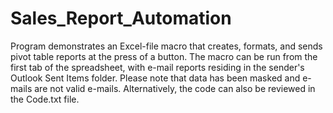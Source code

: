 # Sales_Report_Automation
Program demonstrates an Excel-file macro that creates, formats, and sends pivot table reports at the press of a button.  The macro can be run from the first tab of the spreadsheet, with e-mail reports residing in the sender's Outlook Sent Items folder.  Please note that data has been masked and e-mails are not valid e-mails.  Alternatively, the code can also be reviewed in the Code.txt file.
